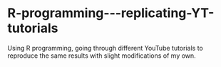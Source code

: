 # R-programming---replicating-YT-tutorials
Using R programming, going through different YouTube tutorials to reproduce the same results with slight modifications of my own. 
